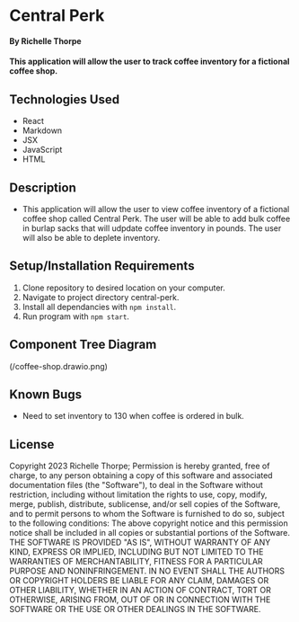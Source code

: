# Central Perk

#### By Richelle Thorpe 

#### This application will allow the user to track coffee inventory for a fictional coffee shop. 

## Technologies Used

- React
- Markdown
- JSX
- JavaScript
- HTML

## Description

- This application will allow the user to view coffee inventory of a fictional coffee shop called Central Perk. The user will be able to add bulk coffee in burlap sacks that will udpdate coffee inventory in pounds. The user will also be able to deplete inventory. 

## Setup/Installation Requirements

1. Clone repository to desired location on your computer.
2. Navigate to project directory central-perk.
3. Install all dependancies with `npm install`.
4. Run program with `npm start`.


## Component Tree Diagram
 (/coffee-shop.drawio.png)


## Known Bugs

- Need to set inventory to 130 when coffee is ordered in bulk.

## License

Copyright 2023 Richelle Thorpe; Permission is hereby granted, free of charge, to any person obtaining a copy of this software and associated documentation files (the "Software"), to deal in the Software without restriction, including without limitation the rights to use, copy, modify, merge, publish, distribute, sublicense, and/or sell copies of the Software, and to permit persons to whom the Software is furnished to do so, subject to the following conditions: The above copyright notice and this permission notice shall be included in all copies or substantial portions of the Software. THE SOFTWARE IS PROVIDED "AS IS", WITHOUT WARRANTY OF ANY KIND, EXPRESS OR IMPLIED, INCLUDING BUT NOT LIMITED TO THE WARRANTIES OF MERCHANTABILITY, FITNESS FOR A PARTICULAR PURPOSE AND NONINFRINGEMENT. IN NO EVENT SHALL THE AUTHORS OR COPYRIGHT HOLDERS BE LIABLE FOR ANY CLAIM, DAMAGES OR OTHER LIABILITY, WHETHER IN AN ACTION OF CONTRACT, TORT OR OTHERWISE, ARISING FROM, OUT OF OR IN CONNECTION WITH THE SOFTWARE OR THE USE OR OTHER DEALINGS IN THE SOFTWARE.